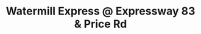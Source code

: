 ---
title: "Watermill Express @ Expressway 83 & Price Rd"
url: /brownsville/watermill-express-at-expressway-83-and-price-rd/
shop: water
---